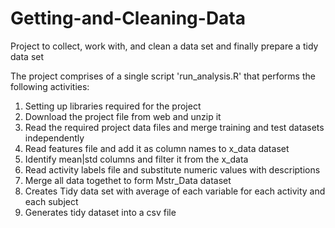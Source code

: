 # Getting-and-Cleaning-Data
Project to collect, work with, and clean a data set and finally prepare a tidy data set

The project comprises of a single script 'run_analysis.R' that performs the following activities:
1) Setting up libraries required for the project
2) Download the project file from web and unzip it
3) Read the required project data files and merge training and test datasets independently
4) Read features file and add it as column names to x_data dataset
5) Identify mean|std columns and filter it from the x_data
6) Read activity labels file and substitute numeric values with descriptions
7) Merge all data togethet to form Mstr_Data dataset
8) Creates Tidy data set with average of each variable for each activity and each subject
9) Generates tidy dataset into a csv file



